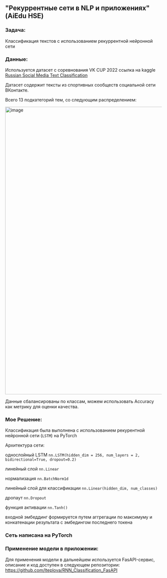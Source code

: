 ## "Рекуррентные сети в NLP и приложениях"(AiEdu HSE)

### Задача: 

Классификация текстов с использованием рекуррентной нейронной сети

### Данные:

Используется датасет с соревнования VK CUP 2022 ссылка на kaggle
[Russian Social Media Text Classification](https://www.kaggle.com/datasets/mikhailma/russian-social-media-text-classification/data)

Датасет содержит тексты из спортивных сообществ социальной сети ВКонтакте.

Всего 13 подкатегорий тем, со следующим распределением:

<img width="925" alt="image" src="https://github.com/lteplova/rnn_in_nlp/assets/38242392/6d384fac-73e5-4284-8442-6c260ad5ba28">

Данные сбалансированы по классам, можем использовать Accuracy как метрику для оценки качества.

### Мое Решение:

Классификация была выполнена с использованием рекурентной нейронной сети (```LSTM```) на PyTorch

Архитектура сети:

однослойный LSTM ```nn.LSTM(hidden_dim = 256, num_layers = 2, bidirectional=True, dropout=0.2)```

линейный слой ```nn.Linear```

нормализация ```nn.BatchNorm1d```

линейный слой для классификации ```nn.Linear(hidden_dim, num_classes)```

дропаут ```nn.Dropout```

функция активации ```nn.Tanh()```

входной эмбеддинг формируется путем аггрегации по максимуму и конкатенации результата с эмбедингом последнего токена

### Cеть написана на PyTorch

### Применение модели в приложении:

Для применения модели в дальнейшем используется FasAPI-сервис, описание и код доступен в следующем репозитории: 
<a href="https://github.com/lteplova/RNN_Classification_FasAPI">https://github.com/lteplova/RNN_Classification_FasAPI</a>



